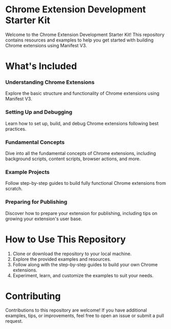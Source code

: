 # Chrome Extension Development Starter Kit

Welcome to the Chrome Extension Development Starter Kit! This repository contains resources and examples to help you get started with building Chrome extensions using Manifest V3.

# What's Included
### Understanding Chrome Extensions
Explore the basic structure and functionality of Chrome extensions using Manifest V3.

### Setting Up and Debugging
Learn how to set up, build, and debug Chrome extensions following best practices.

### Fundamental Concepts
Dive into all the fundamental concepts of Chrome extensions, including background scripts, content scripts, browser actions, and more.

### Example Projects
Follow step-by-step guides to build fully functional Chrome extensions from scratch.

### Preparing for Publishing 
Discover how to prepare your extension for publishing, including tips on growing your extension's user base.

# How to Use This Repository

1. Clone or download the repository to your local machine.
2. Explore the provided examples and resources.
3. Follow along with the step-by-step guides to build your own Chrome extensions.
4. Experiment, learn, and customize the examples to suit your needs.

# Contributing
Contributions to this repository are welcome! If you have additional examples, tips, or improvements, feel free to open an issue or submit a pull request.